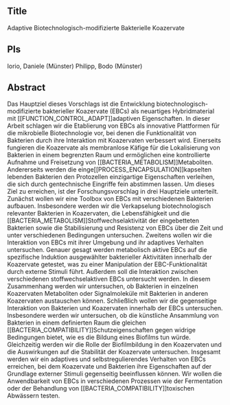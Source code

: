 ## Title
Adaptive Biotechnologisch-modifizierte Bakterielle Koazervate

## PIs
Iorio, Daniele (Münster)
Philipp, Bodo (Münster)

## Abstract
Das Hauptziel dieses Vorschlags ist die Entwicklung biotechnologisch-modifizierte bakterieller Koazervate (EBCs) als neuartiges Hybridmaterial mit [[FUNCTION_CONTROL_ADAPT]]adaptiven Eigenschaften. In dieser Arbeit schlagen wir die Etablierung von EBCs als innovative Plattformen für die mikrobielle Biotechnologie vor, bei denen die Funktionalität von Bakterien durch ihre Interaktion mit Koazervaten verbessert wird. Einerseits fungieren die Koazervate als membranlose Käfige für die Lokalisierung von Bakterien in einem begrenzten Raum und ermöglichen eine kontrollierte Aufnahme und Freisetzung von [[BACTERIA_METABOLISM]]Metaboliten. Andererseits werden die einge[[PROCESS_ENCAPSULATION]]kapselten lebenden Bakterien den Protozellen einzigartige Eigenschaften verleihen, die sich durch gentechnische Eingriffe fein abstimmen lassen. Um dieses Ziel zu erreichen, ist der Forschungsvorschlag in drei Hauptziele unterteilt. 
Zunächst wollen wir eine Toolbox von EBCs mit verschiedenen Bakterien aufbauen. Insbesondere werden wir die Verkapselung biotechnologisch relevanter Bakterien in Koazervaten, die Lebensfähigkeit und die [[BACTERIA_METABOLISM]]Stoffwechselaktivität der eingebetteten Bakterien sowie die Stabilisierung und Resistenz von EBCs über die Zeit und unter verschiedenen Bedingungen untersuchen. Zweitens wollen wir die Interaktion von EBCs mit ihrer Umgebung und ihr adaptives Verhalten untersuchen. Genauer gesagt werden metabolisch aktive EBCs auf die spezifische Induktion ausgewählter bakterieller Aktivitäten innerhalb der Koazervate getestet, was zu einer Manipulation der EBC-Funktionalität durch externe Stimuli führt. Außerdem soll die Interaktion zwischen verschiedenen stoffwechselaktiven EBCs untersucht werden. In diesem Zusammenhang werden wir untersuchen, ob Bakterien in einzelnen Koazervaten Metaboliten oder Signalmoleküle mit Bakterien in anderen Koazervaten austauschen können. Schließlich wollen wir die gegenseitige Interaktion von Bakterien und Koazervaten innerhalb der EBCs untersuchen. Insbesondere werden wir untersuchen, ob die künstliche Ansammlung von Bakterien in einem definierten Raum die gleichen [[BACTERIA_COMPATIBILITY]]Schutzeigenschaften gegen widrige Bedingungen bietet, wie es die Bildung eines Biofilms tun würde. Gleichzeitig werden wir die Rolle der Biofilmbildung in den Koazervaten und die Auswirkungen auf die Stabilität der Koazervate untersuchen. 
Insgesamt werden wir ein adaptives und selbstregulierendes Verhalten von EBCs erreichen, bei dem Koazervate und Bakterien ihre Eigenschaften auf der Grundlage externer Stimuli gegenseitig beeinflussen können. Wir wollen die Anwendbarkeit von EBCs in verschiedenen Prozessen wie der Fermentation oder der Behandlung von [[BACTERIA_COMPATIBILITY]]toxischen Abwässern testen.